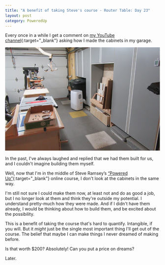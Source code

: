 ```yaml
---
title: "A benefit of taking Steve's course - Router Table: Day 23"
layout: post
category: PoweredUp
---
```

Every once in a while I get a comment on [my YouTube channel](https://www.youtube.com/c/thenewbiewoodworker){:target="_blank"} asking how I made the cabinets in my garage.

![](/assets/images-posts/2019-03-22.1.01a.jpg)

In the past, I've always laughed and replied that we had them built for us, and I couldn't imagine building them myself.

Well, now that I'm in the middle of Steve Ramsey’s [“Powered Up”](https://theweekendwoodworker.com/powered-up){:target="_blank"} online course, I don't look at the cabinets in the same way.

I'm still not sure I could make them now, at least not and do as good a job, but I no longer look at them and think they're outside my potential. I understand pretty-much how they were made. And if I didn't have them already, I would be thinking about how to build them, and be excited about the possibility.

This is a benefit of taking the course that's hard to quantify. Intangible, if you will. But it *might* just be the single most important thing I'll get out of the course. The belief that maybe I can make things I never dreamed of making before.

Is that worth $200? Absolutely! Can you put a price on dreams?

Later.